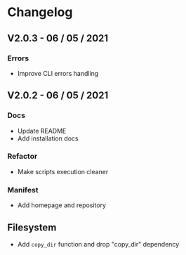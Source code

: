 # Changelog

## V2.0.3 - 06 / 05 / 2021

### Errors

- Improve CLI errors handling

## V2.0.2 - 06 / 05 / 2021

### Docs

- Update README
- Add installation docs

### Refactor

- Make scripts execution cleaner

### Manifest

- Add homepage and repository

## Filesystem

- Add `copy_dir` function and drop "copy_dir" dependency
